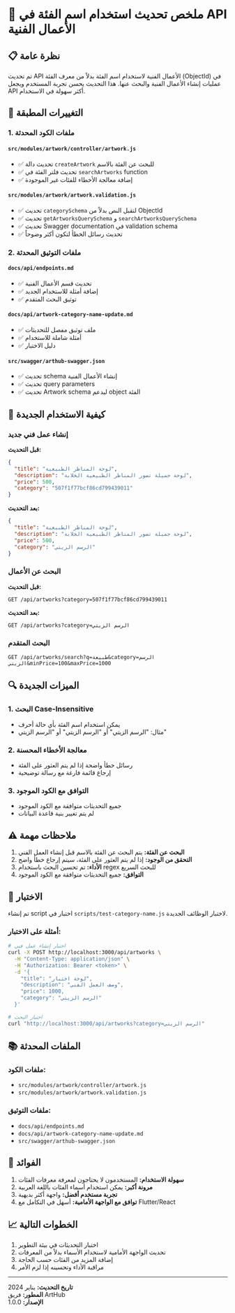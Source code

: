 # 🎨 ملخص تحديث استخدام اسم الفئة في API الأعمال الفنية

## 📋 نظرة عامة

تم تحديث API الأعمال الفنية لاستخدام اسم الفئة بدلاً من معرف الفئة (ObjectId) في عمليات إنشاء الأعمال الفنية والبحث عنها. هذا التحديث يحسن تجربة المستخدم ويجعل API أكثر سهولة في الاستخدام.

## 🔄 التغييرات المطبقة

### 1. ملفات الكود المحدثة

#### `src/modules/artwork/controller/artwork.js`
- ✅ تحديث دالة `createArtwork` للبحث عن الفئة بالاسم
- ✅ تحديث فلتر الفئة في `searchArtworks` function
- ✅ إضافة معالجة الأخطاء للفئات غير الموجودة

#### `src/modules/artwork/artwork.validation.js`
- ✅ تحديث `categorySchema` لتقبل النص بدلاً من ObjectId
- ✅ تحديث `getArtworksQuerySchema` و `searchArtworksQuerySchema`
- ✅ تحديث Swagger documentation في validation schema
- ✅ تحديث رسائل الخطأ لتكون أكثر وضوحاً

### 2. ملفات التوثيق المحدثة

#### `docs/api/endpoints.md`
- ✅ تحديث قسم الأعمال الفنية
- ✅ إضافة أمثلة للاستخدام الجديد
- ✅ توثيق البحث المتقدم

#### `docs/api/artwork-category-name-update.md`
- ✅ ملف توثيق مفصل للتحديثات
- ✅ أمثلة شاملة للاستخدام
- ✅ دليل الاختبار

#### `src/swagger/arthub-swagger.json`
- ✅ تحديث schema إنشاء الأعمال الفنية
- ✅ تحديث query parameters
- ✅ تحديث Artwork schema ليدعم object الفئة

## 📝 كيفية الاستخدام الجديدة

### إنشاء عمل فني جديد

**قبل التحديث:**
```json
{
  "title": "لوحة المناظر الطبيعية",
  "description": "لوحة جميلة تصور المناظر الطبيعية الخلابة",
  "price": 500,
  "category": "507f1f77bcf86cd799439011"
}
```

**بعد التحديث:**
```json
{
  "title": "لوحة المناظر الطبيعية",
  "description": "لوحة جميلة تصور المناظر الطبيعية الخلابة",
  "price": 500,
  "category": "الرسم الزيتي"
}
```

### البحث عن الأعمال

**قبل التحديث:**
```
GET /api/artworks?category=507f1f77bcf86cd799439011
```

**بعد التحديث:**
```
GET /api/artworks?category=الرسم الزيتي
```

### البحث المتقدم

```
GET /api/artworks/search?q=طبيعة&category=الرسم الزيتي&minPrice=100&maxPrice=1000
```

## 🔍 الميزات الجديدة

### 1. البحث Case-Insensitive
- يمكن استخدام اسم الفئة بأي حالة أحرف
- مثال: "الرسم الزيتي" أو "الرسم الزيتي" أو "الرسم الزيتي"

### 2. معالجة الأخطاء المحسنة
- رسائل خطأ واضحة إذا لم يتم العثور على الفئة
- إرجاع قائمة فارغة مع رسالة توضيحية

### 3. التوافق مع الكود الموجود
- جميع التحديثات متوافقة مع الكود الموجود
- لم يتم تغيير بنية قاعدة البيانات

## ⚠️ ملاحظات مهمة

1. **البحث عن الفئة:** يتم البحث عن الفئة بالاسم قبل إنشاء العمل الفني
2. **التحقق من الوجود:** إذا لم يتم العثور على الفئة، سيتم إرجاع خطأ واضح
3. **الأداء:** تم تحسين البحث باستخدام regex للبحث السريع
4. **التوافق:** جميع التحديثات متوافقة مع الكود الموجود

## 🧪 الاختبار

تم إنشاء script اختبار في `scripts/test-category-name.js` لاختبار الوظائف الجديدة.

### أمثلة على الاختبار:

```bash
# اختبار إنشاء عمل فني
curl -X POST http://localhost:3000/api/artworks \
  -H "Content-Type: application/json" \
  -H "Authorization: Bearer <token>" \
  -d '{
    "title": "لوحة اختبار",
    "description": "وصف العمل الفني",
    "price": 1000,
    "category": "الرسم الزيتي"
  }'

# اختبار البحث
curl "http://localhost:3000/api/artworks?category=الرسم الزيتي"
```

## 📚 الملفات المحدثة

### ملفات الكود:
- `src/modules/artwork/controller/artwork.js`
- `src/modules/artwork/artwork.validation.js`

### ملفات التوثيق:
- `docs/api/endpoints.md`
- `docs/api/artwork-category-name-update.md`
- `src/swagger/arthub-swagger.json`

## 🎯 الفوائد

1. **سهولة الاستخدام:** المستخدمون لا يحتاجون لمعرفة معرفات الفئات
2. **مرونة أكبر:** يمكن استخدام أسماء الفئات باللغة العربية
3. **تجربة مستخدم أفضل:** واجهة أكثر بديهية
4. **توافق مع الواجهة الأمامية:** أسهل في التكامل مع Flutter/React

## 📈 الخطوات التالية

1. اختبار التحديثات في بيئة التطوير
2. تحديث الواجهة الأمامية لاستخدام الأسماء بدلاً من المعرفات
3. إضافة المزيد من الفئات حسب الحاجة
4. مراقبة الأداء وتحسينه إذا لزم الأمر

---

**تاريخ التحديث:** يناير 2024  
**المطور:** فريق ArtHub  
**الإصدار:** 1.0.0 